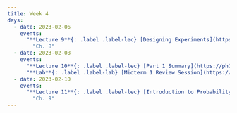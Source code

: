 ```yaml
---
title: Week 4
days:
  - date: 2023-02-06
    events:
      "**Lecture 9**{: .label .label-lec} [Designing Experiments](https://ph142-ucb.github.io/sp23/src/l09-study-design.pdf) ([Recording](https://youtu.be/KDk11ZidYxI))":
        "Ch. 8"
  - date: 2023-02-08
    events:
      "**Lecture 10**{: .label .label-lec} [Part 1 Summary](https://ph142-ucb.github.io/sp23/src/midterm-review.pdf) ([Recording](https://youtu.be/jA-6MtTD53U))":
      "**Lab**{: .label .label-lab} [Midterm 1 Review Session](https://docs.google.com/presentation/d/1JJ4JerBi0aMlBG8wq1mM2s8lTHvTzX7Bf00OuhA72wY/edit?usp=sharing)":
  - date: 2023-02-10
    events:
      "**Lecture 11**{: .label .label-lec} [Introduction to Probability](https://ph142-ucb.github.io/sp23/src/l11-intro-to-probability.pdf) ([Recording](https://youtu.be/Z1qHLQNEqdA))": 
        "Ch. 9"
---
```

